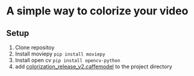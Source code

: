 # A simple way to colorize your video


## Setup
1. Clone repositoy
2. Install moviepy ```pip install moviepy```
3. Install open cv ```pip install opencv-python```
4. add [colorization_release_v2.caffemodel](https://uc02bbe33481459b32a3540c6db8.dl.dropboxusercontent.com/cd/0/get/B6pYoNtuTWj4YBAyG9q9QfT-5cDviyM6f7SJh9OgnZUSWKPTEjdOD1QKG-9AgvLvfrabnqugkYFW_8P24CwpBDtB6YMljRd7T8Vx09RU59o7pMeyBsHkhJF5aM6mUxZkPG-r4U4_hD5PZ2VY2NzRY5cR27xSb7xLZDVFcYYFs6zVrw/file?dl=1#) to the project directory
